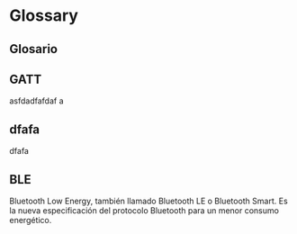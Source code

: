# Glossary

## Glosario



## GATT

asfdadfafdaf a

## dfafa

dfafa

## BLE

Bluetooth Low Energy, también llamado Bluetooth LE o Bluetooth Smart. Es la nueva especificación del protocolo Bluetooth para un menor consumo energético.
